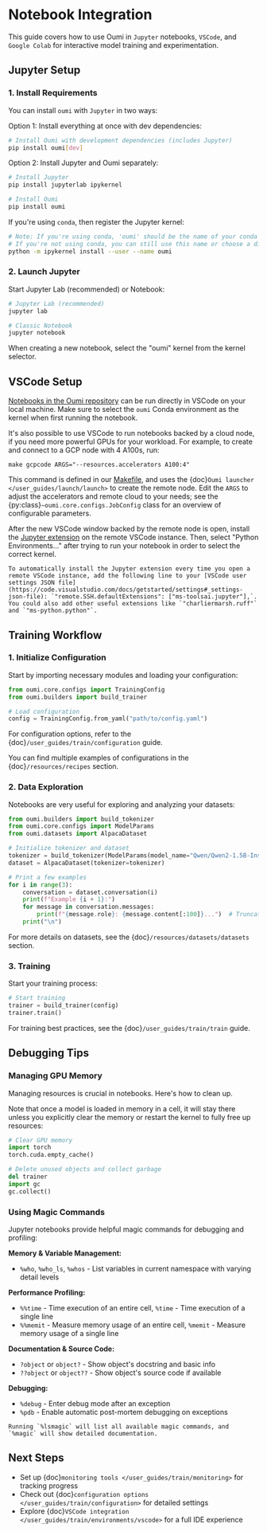 # Notebook Integration

This guide covers how to use Oumi in `Jupyter` notebooks, `VSCode`, and `Google Colab` for interactive model training and experimentation.

## Jupyter Setup

### 1. Install Requirements

You can install `oumi` with `Jupyter` in two ways:

Option 1: Install everything at once with dev dependencies:

```bash
# Install Oumi with development dependencies (includes Jupyter)
pip install oumi[dev]
```

Option 2: Install Jupyter and Oumi separately:

```bash
# Install Jupyter
pip install jupyterlab ipykernel

# Install Oumi
pip install oumi
```

If you're using `conda`, then register the Jupyter kernel:

```bash
# Note: If you're using conda, 'oumi' should be the name of your conda environment
# If you're not using conda, you can still use this name or choose a different one
python -m ipykernel install --user --name oumi
```

### 2. Launch Jupyter

Start Jupyter Lab (recommended) or Notebook:

```bash
# Jupyter Lab (recommended)
jupyter lab

# Classic Notebook
jupyter notebook
```

When creating a new notebook, select the "oumi" kernel from the kernel selector.

## VSCode Setup

[Notebooks in the Oumi repository](https://github.com/oumi-ai/oumi/tree/main/notebooks) can be run directly in VSCode on your local machine. Make sure to select the `oumi` Conda environment as the kernel when first running the notebook.

It's also possible to use VSCode to run notebooks backed by a cloud node, if you need more powerful GPUs for your workload. For example, to create and connect to a GCP node with 4 A100s, run:

```shell
make gcpcode ARGS="--resources.accelerators A100:4"
```

This command is defined in our [Makefile](https://github.com/oumi-ai/oumi/blob/main/Makefile), and uses the {doc}`Oumi launcher </user_guides/launch/launch>` to create the remote node. Edit the `ARGS` to adjust the accelerators and remote cloud to your needs; see the {py:class}`~oumi.core.configs.JobConfig` class for an overview of configurable parameters.

After the new VSCode window backed by the remote node is open, install the [Jupyter extension](https://marketplace.visualstudio.com/items?itemName=ms-toolsai.jupyter) on the remote VSCode instance.  Then, select "Python Environments..." after trying to run your notebook in order to select the correct kernel.

```{tip}
To automatically install the Jupyter extension every time you open a remote VSCode instance, add the following line to your [VSCode user settings JSON file](https://code.visualstudio.com/docs/getstarted/settings#_settings-json-file): `"remote.SSH.defaultExtensions": ["ms-toolsai.jupyter"],`. You could also add other useful extensions like `"charliermarsh.ruff"` and `"ms-python.python"`.
```

## Training Workflow

### 1. Initialize Configuration

Start by importing necessary modules and loading your configuration:

```python
from oumi.core.configs import TrainingConfig
from oumi.builders import build_trainer

# Load configuration
config = TrainingConfig.from_yaml("path/to/config.yaml")
```

For configuration options, refer to the {doc}`/user_guides/train/configuration` guide.

You can find multiple examples of configurations in the {doc}`/resources/recipes` section.

### 2. Data Exploration

Notebooks are very useful for exploring and analyzing your datasets:

```python
from oumi.builders import build_tokenizer
from oumi.core.configs import ModelParams
from oumi.datasets import AlpacaDataset

# Initialize tokenizer and dataset
tokenizer = build_tokenizer(ModelParams(model_name="Qwen/Qwen2-1.5B-Instruct"))
dataset = AlpacaDataset(tokenizer=tokenizer)

# Print a few examples
for i in range(3):
    conversation = dataset.conversation(i)
    print(f"Example {i + 1}:")
    for message in conversation.messages:
        print(f"{message.role}: {message.content[:100]}...")  # Truncate for brevity
    print("\n")
```

For more details on datasets, see the {doc}`/resources/datasets/datasets` section.

### 3. Training

Start your training process:

```python
# Start training
trainer = build_trainer(config)
trainer.train()
```

For training best practices, see the {doc}`/user_guides/train/train` guide.

## Debugging Tips

### Managing GPU Memory

Managing resources is crucial in notebooks. Here's how to clean up.

Note that once a model is loaded in memory in a cell, it will stay there unless you explicitly clear the memory or restart the kernel to fully free up resources:

```python
# Clear GPU memory
import torch
torch.cuda.empty_cache()

# Delete unused objects and collect garbage
del trainer
import gc
gc.collect()
```

### Using Magic Commands

Jupyter notebooks provide helpful magic commands for debugging and profiling:

**Memory & Variable Management:**

- `%who`, `%who_ls`, `%whos` - List variables in current namespace with varying detail levels

**Performance Profiling:**

- `%%time` - Time execution of an entire cell, `%time` - Time execution of a single line
- `%%memit` - Measure memory usage of an entire cell, `%memit` - Measure memory usage of a single line

**Documentation & Source Code:**

- `?object` or `object?` - Show object's docstring and basic info
- `??object` or `object??` - Show object's source code if available

**Debugging:**

- `%debug` - Enter debug mode after an exception
- `%pdb` - Enable automatic post-mortem debugging on exceptions

```{tip}
Running `%lsmagic` will list all available magic commands, and `%magic` will show detailed documentation.
```

## Next Steps

- Set up {doc}`monitoring tools </user_guides/train/monitoring>` for tracking progress
- Check out {doc}`configuration options </user_guides/train/configuration>` for detailed settings
- Explore {doc}`VSCode integration </user_guides/train/environments/vscode>` for a full IDE experience
